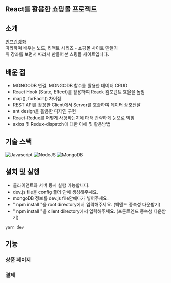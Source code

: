## React를 활용한 쇼핑몰 프로젝트

## 소개

[인프런강좌](https://www.inflearn.com/course/%EB%94%B0%EB%9D%BC%ED%95%98%EB%A9%B0-%EB%B0%B0%EC%9A%B0%EB%8A%94-%EB%85%B8%EB%93%9C-%EB%A6%AC%EC%95%A1%ED%8A%B8-%EC%87%BC%ED%95%91%EB%AA%B0)  
따라하며 배우는 노드, 리액트 시리즈 - 쇼핑몰 사이트 만들기  
위 강좌를 보면서 따라서 만들어본 쇼핑몰 사이트입니다.

## 배운 점

- MONGODB 연결, MONGODB 함수를 활용한 데이터 CRUD
- React Hook (State, Effect)를 활용하여 Reack 컴포넌트 효율을 높임
- map(), forEach() 차이점
- REST API를 활용한 Client에서 Server를 호출하여 데이터 상호전달
- ant design을 활용한 디자인 구현
- React-Redux를 어떻게 사용하는지에 대해 간략하게 눈으로 익힘
- axios 및 Redux-dispatch에 대한 이해 및 활용방법

## 기술 스택

![Javascript](https://img.shields.io/badge/Javascript-61DAFB?style=for-the-badge&logo=Javascript&logoColor=black)
![NodeJS](https://img.shields.io/badge/NodeJS-8cbe68?style=for-the-badge&logo=NodeJS&logoColor=white)
![MongoDB](https://img.shields.io/badge/MongoDB-8cbe68?style=for-the-badge&logo=MongoDB&logoColor=white)

## 설치 및 실행

- 클라이언트와 서버 동시 실행 가능합니다.
- dev.js file을 config 폴더 안에 생성해주세요.
- mongoDB 정보를 dev.js file안에다가 넣어주세요.
- " npm install "을 root directory에서 입력해주세요. (백엔드 종속성 다운받기)
- " npm install "을 client directory에서 입력해주세요. (프론트엔드 종속성 다운받기)

```shell
yarn dev
```

## 기능

### 상품 페이지

### 결제
